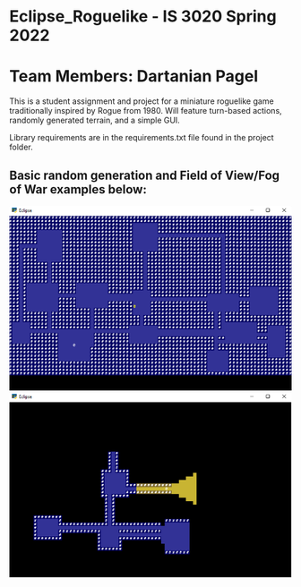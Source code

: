# Eclipse_Roguelike - IS 3020 Spring 2022
# Team Members: Dartanian Pagel
 
This is a student assignment and project for a miniature roguelike game traditionally inspired by Rogue from 1980. Will feature turn-based actions, randomly generated terrain, and a simple GUI. 

Library requirements are in the requirements.txt file found in the project folder.

## Basic random generation and Field of View/Fog of War examples below:
![Random dungeon example](https://github.com/ksu-is/Eclipse_Roguelike/blob/main/Pictures/Random%20Generation%20Example.png)
![Field of View / Fog of War](https://github.com/ksu-is/Eclipse_Roguelike/blob/main/Pictures/Fog%20of%20War%20and%20Field%20of%20View.png)
